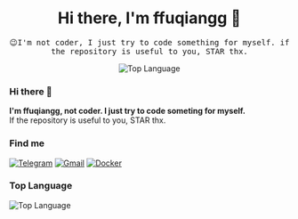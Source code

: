 <p>
  <h1 align="center">
    <b>Hi there, I'm ffuqiangg 👋</b>
  </h1>
  <p align="center">
    <samp>😉I'm not coder, I just try to code something for myself. if the repository is useful to you, STAR thx.</samp>
  </p>
</p>

<p align="center">
    <img alt="Top Language" src="https://github-readme-stats.vercel.app/api/top-langs/?username=ffuqiangg&hide=html,&hide_border=false&hide_title=true" />
</p>



### Hi there 👋

**I'm ffuqiangg, not coder. I just try to code someting for myself.**  
If the repository is useful to you, STAR thx.

### Find me

[![Telegram](https://img.shields.io/badge/-Telegram-413f42?style=flat&logo=telegram&logoColor=white)](https://t.me/ffuqiangg)
[![Gmail](https://img.shields.io/badge/-Gmail-red?style=flat&logo=gmail&logoColor=white)](mailto:ffuqiangg@gmail.com)
[![Docker](https://img.shields.io/badge/-Docker-informational?style=flat&logo=docker&logoColor=white)](https://hub.docker.com/u/ffuqiangg)

### Top Language

![Top Language](https://github-readme-stats.vercel.app/api/top-langs/?username=ffuqiangg&hide=html,&hide_border=false&hide_title=true)
